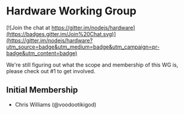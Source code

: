 # Hardware Working Group

[![Join the chat at https://gitter.im/nodejs/hardware](https://badges.gitter.im/Join%20Chat.svg)](https://gitter.im/nodejs/hardware?utm_source=badge&utm_medium=badge&utm_campaign=pr-badge&utm_content=badge)

We're still figuring out what the scope and membership of this WG is, please check out #1 to get involved.

## Initial Membership

* Chris Williams (@voodootikigod)
